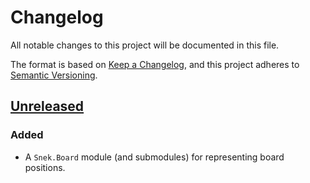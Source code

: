 # Changelog

All notable changes to this project will be documented in this file.

The format is based on [Keep a Changelog][keepachangelog], and this project
adheres to [Semantic Versioning][semver].

## [Unreleased]

### Added

- A `Snek.Board` module (and submodules) for representing board positions.

[Unreleased]: https://github.com/xtagon/snek/tree/edge

[keepachangelog]: https://keepachangelog.com/en/1.0.0/
[semver]: https://semver.org/spec/v2.0.0.html
